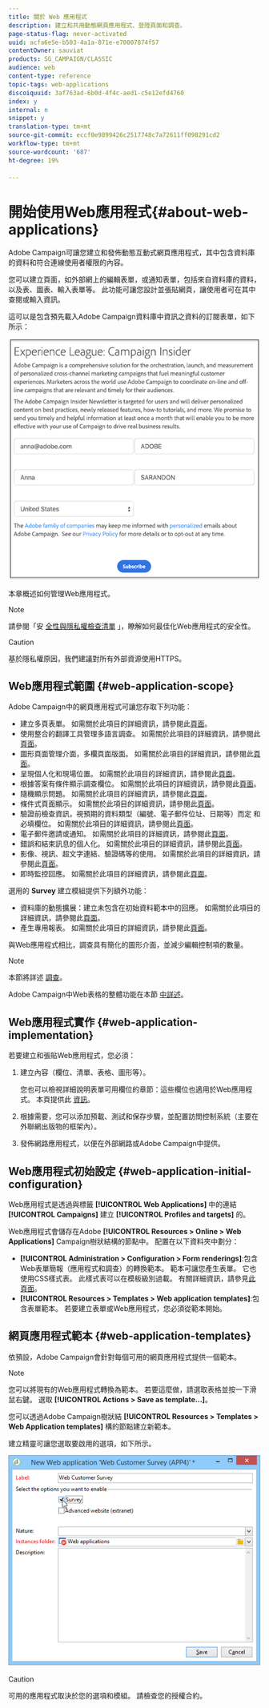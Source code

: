 ```yaml
---
title: 關於 Web 應用程式
description: 建立和共用動態網頁應用程式、登陸頁面和調查。
page-status-flag: never-activated
uuid: acfa6e5e-b503-4a1a-871e-e70007874f57
contentOwner: sauviat
products: SG_CAMPAIGN/CLASSIC
audience: web
content-type: reference
topic-tags: web-applications
discoiquuid: 3af763ad-6b0d-4f4c-aed1-c5e12efd4760
index: y
internal: n
snippet: y
translation-type: tm+mt
source-git-commit: eccf0e9899426c2517748c7a72611ff098291cd2
workflow-type: tm+mt
source-wordcount: '687'
ht-degree: 19%

---
```



# 開始使用Web應用程式{#about-web-applications}

Adobe Campaign可讓您建立和發佈動態互動式網頁應用程式，其中包含資料庫的資料和符合連線使用者權限的內容。

您可以建立頁面，如外部網上的編輯表單，或通知表單，包括來自資料庫的資料，以及表、圖表、輸入表單等。 此功能可讓您設計並張貼網頁，讓使用者可在其中查閱或輸入資訊。

這可以是包含預先載入Adobe Campaign資料庫中資訊之資料的訂閱表單，如下所示：

![](assets/webapp_form_sample.png)

本章概述如何管理Web應用程式。

>[!NOTE]
>
>請參閱「安 [全性與隱私權檢查清單](https://helpx.adobe.com/tw/campaign/kb/acc-security.html) 」，瞭解如何最佳化Web應用程式的安全性。

>[!CAUTION]
>
>基於隱私權原因，我們建議對所有外部資源使用HTTPS。

## Web應用程式範圍 {#web-application-scope}

Adobe Campaign中的網頁應用程式可讓您存取下列功能：

* 建立多頁表單。 如需關於此項目的詳細資訊，請參閱此[頁面](../../web/using/about-web-forms.md)。
* 使用整合的翻譯工具管理多語言調查。 如需關於此項目的詳細資訊，請參閱此[頁面](../../web/using/translating-a-web-application.md)。
* 圖形頁面管理介面，多欄頁面版面。 如需關於此項目的詳細資訊，請參閱此[頁面](../../web/using/designing-a-web-application.md)。
* 呈現個人化和現場位置。 如需關於此項目的詳細資訊，請參閱此[頁面](../../web/using/editing-content.md#adding-personalization-content)。
* 根據答案有條件顯示調查欄位。 如需關於此項目的詳細資訊，請參閱此[頁面](../../web/using/form-rendering.md#defining-fields-conditional-display)。
* 隨機顯示問題。 如需關於此項目的詳細資訊，請參閱此[頁面](../../web/using/building-a-survey.md#adding-questions)。
* 條件式頁面顯示。 如需關於此項目的詳細資訊，請參閱此[頁面](../../web/using/defining-web-forms-page-sequencing.md#conditional-page-display)。
* 驗證前檢查資訊，視預期的資料類型（編號、電子郵件位址、日期等）而定 和必填欄位。 如需關於此項目的詳細資訊，請參閱此[頁面](../../web/using/form-rendering.md#defining-control-settings)。
* 電子郵件邀請或通知。 如需關於此項目的詳細資訊，請參閱此[頁面](../../web/using/publishing-a-web-form.md#delivering-a-form-via-email)。
* 錯誤和結束訊息的個人化。 如需關於此項目的詳細資訊，請參閱此[頁面](../../web/using/defining-web-forms-properties.md#setting-up-an-error-page)。
* 影像、視訊、超文字連結、驗證碼等的使用。 如需關於此項目的詳細資訊，請參閱此[頁面](../../web/using/editing-content.md)。
* 即時監控回應。 如需關於此項目的詳細資訊，請參閱此[頁面](../../web/using/publish--track-and-use-collected-data.md#response-tracking)。

選用的 **Survey** 建立模組提供下列額外功能：

* 資料庫的動態擴展：建立未包含在初始資料範本中的回應。 如需關於此項目的詳細資訊，請參閱此[頁面](../../web/using/managing-answers.md#storing-collected-answers)。
* 產生專用報表。 如需關於此項目的詳細資訊，請參閱此[頁面](../../web/using/publish--track-and-use-collected-data.md#reports-on-surveys)。

與Web應用程式相比，調查具有簡化的圖形介面，並減少編輯控制項的數量。

>[!NOTE]
>
>本節將詳述 [調查](../../web/using/about-surveys.md)。
>
>Adobe Campaign中Web表格的整體功能在本節 [中詳述](../../web/using/about-web-forms.md)。

## Web應用程式實作 {#web-application-implementation}

若要建立和張貼Web應用程式，您必須：

1. 建立內容（欄位、清單、表格、圖形等）。

   您也可以檢視詳細說明表單可用欄位的章節：這些欄位也適用於Web應用程式。 本頁提供此 [資訊](../../web/using/adding-fields-to-a-web-form.md)。

1. 根據需要，您可以添加預載、測試和保存步驟，並配置訪問控制系統（主要在外聯網出版物的框架內）。
1. 發佈網路應用程式，以便在外部網路或Adobe Campaign中提供。

## Web應用程式初始設定 {#web-application-initial-configuration}

Web應用程式是透過與標籤 **[!UICONTROL Web Applications]** 中的連結 **[!UICONTROL Campaigns]** 建立 **[!UICONTROL Profiles and targets]** 的。

Web應用程式會儲存在Adobe **[!UICONTROL Resources > Online > Web Applications]** Campaign樹狀結構的節點中。 配置在以下資料夾中劃分：

* **[!UICONTROL Administration > Configuration > Form renderings]**:包含Web表單簡報（應用程式和調查）的轉換範本。 範本可讓您產生表單。 它也使用CSS樣式表。 此樣式表可以在模板級別過載。 有關詳細資訊，請參見[此頁面](../../web/using/form-rendering.md#selecting-the-form-rendering-template)。
* **[!UICONTROL Resources > Templates > Web application templates]**:包含表單範本。 若要建立表單或Web應用程式，您必須從範本開始。

## 網頁應用程式範本 {#web-application-templates}

依預設，Adobe Campaign會針對每個可用的網頁應用程式提供一個範本。

>[!NOTE]
>
>您可以將現有的Web應用程式轉換為範本。 若要這麼做，請選取表格並按一下滑鼠右鍵。 選取 **[!UICONTROL Actions > Save as template...]**。

您可以透過Adobe Campaign樹狀結 **[!UICONTROL Resources > Templates > Web Application templates]** 構的節點建立新範本。

建立精靈可讓您選取要啟用的選項，如下所示。

![](assets/webapp_create_template.png)

>[!CAUTION]
>
>可用的應用程式取決於您的選項和模組。 請檢查您的授權合約。

